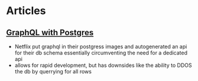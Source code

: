 # Articles

## [GraphQL with Postgres](https://netflixtechblog.com/beyond-rest-1b76f7c20ef6)
- Netflix put graphql in their postgress images and autogenerated an api for their db schema essentially circumventing the need for a dedicated api
- allows for rapid development, but has downsides like the ability to DDOS the db by querrying for all rows